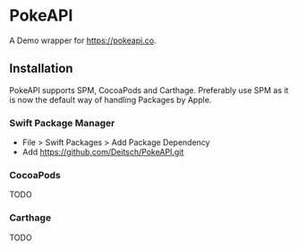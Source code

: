# PokeAPI

A Demo wrapper for https://pokeapi.co.

## Installation

PokeAPI supports SPM, CocoaPods and Carthage. Preferably use SPM as it is now the default way of handling Packages by Apple.

### Swift Package Manager

* File > Swift Packages > Add Package Dependency
* Add https://github.com/Deitsch/PokeAPI.git

### CocoaPods

TODO

### Carthage

TODO
